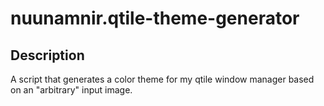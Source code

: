 # nuunamnir.qtile-theme-generator
## Description
A script that generates a color theme for my qtile window manager based on an "arbitrary" input image.